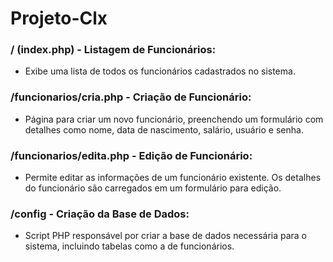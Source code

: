 # Projeto-Clx

### / (index.php) - Listagem de Funcionários:

- Exibe uma lista de todos os funcionários cadastrados no sistema.

### /funcionarios/cria.php - Criação de Funcionário:

- Página para criar um novo funcionário, preenchendo um formulário com detalhes como nome, data de nascimento, salário, usuário e senha.
  
### /funcionarios/edita.php - Edição de Funcionário:

- Permite editar as informações de um funcionário existente. Os detalhes do funcionário são carregados em um formulário para edição.
  
### /config - Criação da Base de Dados:

- Script PHP responsável por criar a base de dados necessária para o sistema, incluindo tabelas como a de funcionários.
